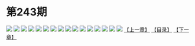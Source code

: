 # 第243期
![](https://mao.mhtupian.com/uploads/img/7563/227662/manhua_12_20160331_2016033109392550965.jpg)
![](https://mao.mhtupian.com/uploads/img/7563/227662/manhua_12_20160331_2016033109394156485.jpg)
![](https://mao.mhtupian.com/uploads/img/7563/227662/manhua_12_20160331_2016033109395479678.jpg)
![](https://mao.mhtupian.com/uploads/img/7563/227662/manhua_12_20160331_2016033109400749108.jpg)
![](https://mao.mhtupian.com/uploads/img/7563/227662/manhua_12_20160331_2016033109402026756.jpg)
![](https://mao.mhtupian.com/uploads/img/7563/227662/manhua_12_20160331_2016033109403354431.jpg)
![](https://mao.mhtupian.com/uploads/img/7563/227662/manhua_12_20160331_2016033109405099195.jpg)
![](https://mao.mhtupian.com/uploads/img/7563/227662/manhua_12_20160331_2016033109410541437.jpg)
![](https://mao.mhtupian.com/uploads/img/7563/227662/manhua_12_20160331_2016033109411950921.jpg)
![](https://mao.mhtupian.com/uploads/img/7563/227662/manhua_12_20160331_2016033109413456356.jpg)
![](https://mao.mhtupian.com/uploads/img/7563/227662/manhua_12_20160331_2016033109415019242.jpg)
![](https://mao.mhtupian.com/uploads/img/7563/227662/manhua_12_20160331_2016033109420152657.jpg)
![](https://mao.mhtupian.com/uploads/img/7563/227662/manhua_12_20160331_2016033109421657263.jpg)
![](https://mao.mhtupian.com/uploads/img/7563/227662/manhua_12_20160331_2016033109423165170.jpg)
![](https://mao.mhtupian.com/uploads/img/7563/227662/manhua_12_20160331_2016033109424314224.jpg)
![](https://mao.mhtupian.com/uploads/img/7563/227662/manhua_12_20160331_2016033109425633043.jpg)
[【上一章】](./40.md)
[【目录】](./READMD.md)
[【下一章】](./42.md)
